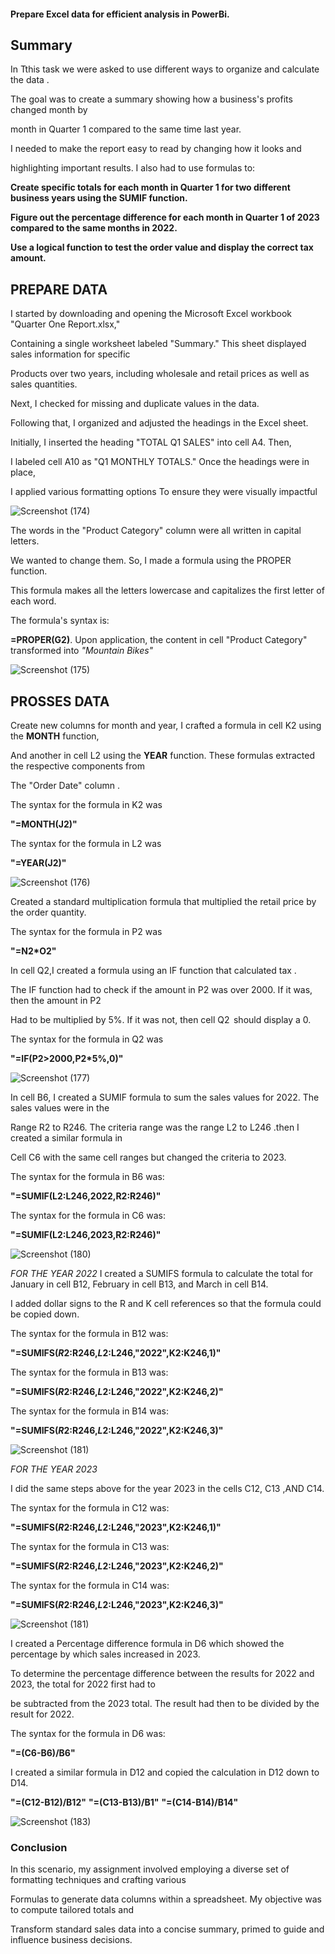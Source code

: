#### Prepare Excel data for efficient analysis in PowerBi.

## Summary

In Tthis task  we were asked to use different ways to organize and calculate  the data .

The goal was to create a summary showing how a business's profits changed month by

month in Quarter 1 compared to the same time last year.

I needed to make the report easy to read by changing how it looks and

highlighting important results. I also had to use formulas to:

**Create specific totals for each month in Quarter 1 for two different business years using the SUMIF function.**

**Figure out the percentage difference for each month in Quarter 1 of 2023 compared to the same months in 2022.**

**Use a logical function to test the order value and display the correct tax amount.**

## PREPARE DATA

I started by downloading and opening the Microsoft Excel workbook "Quarter One Report.xlsx,"

Containing a single worksheet labeled "Summary." This sheet displayed sales information for specific 

Products over two years, including wholesale and retail prices as well as sales quantities.

Next, I checked for missing and duplicate values in the data.

Following that, I organized and adjusted the headings in the Excel sheet. 

Initially, I inserted the heading "TOTAL Q1 SALES" into cell A4. Then, 

I labeled cell A10 as "Q1 MONTHLY TOTALS." Once the headings were in place,

I applied various formatting options To ensure they were visually impactful


![Screenshot (174)](https://github.com/nisrinfrh/nisrinfrh.github.io./assets/157531427/4e0888d7-585a-40fc-a1b5-c991335aced7)

The words in the "Product Category" column were all written in capital letters.

We wanted to change them. So, I made a formula using the PROPER function.

This formula makes all the letters lowercase and capitalizes the first letter of each word.

The formula's syntax is: 

**=PROPER(G2)**. Upon application, the content in cell "Product Category"  transformed into *"Mountain Bikes"*

![Screenshot (175)](https://github.com/nisrinfrh/nisrinfrh.github.io./assets/157531427/67c11702-0fc8-419c-9187-8fbbd5a8410b)

## PROSSES DATA 

Create new columns for month and year, I crafted a formula in cell K2 using the **MONTH** function,

And another in cell L2 using the **YEAR** function. These formulas extracted the respective components from 

The  "Order Date" column .  

The syntax for the formula in K2 was

**"=MONTH(J2)"** 

The syntax for the formula in L2 was

**"=YEAR(J2)"**

![Screenshot (176)](https://github.com/nisrinfrh/nisrinfrh.github.io./assets/157531427/d85cd067-55f4-4815-8547-83b067c17f7b)

 Created a standard multiplication formula that multiplied the retail price by the order quantity. 

The syntax for the formula in P2 was

**"=N2*O2"**

In cell Q2,I created a formula using an IF function that calculated  tax .

The IF function had to check if the amount in P2 was over 2000. If it was, then the amount in P2

Had to be multiplied by 5%. If it was not, then cell Q2  should display a 0.

The syntax for the formula in Q2 was

**"=IF(P2>2000,P2*5%,0)"** 



![Screenshot (177)](https://github.com/nisrinfrh/nisrinfrh.github.io./assets/157531427/2a163590-1953-4425-b8bb-619706087d25)

In cell B6, I created a SUMIF formula to sum the sales values for 2022. The sales values were in the 

Range R2 to R246. The criteria range was the range L2 to L246 .then I created a similar formula in 

Cell C6 with the same cell ranges but changed the criteria to 2023. 

The syntax for the formula in B6 was:

**"=SUMIF(L2:L246,2022,R2:R246)"**

The syntax for the formula in C6 was:

**"=SUMIF(L2:L246,2023,R2:R246)"**


![Screenshot (180)](https://github.com/nisrinfrh/nisrinfrh.github.io./assets/157531427/65152c7f-2bfa-41ce-82c6-74027091751a)

*FOR THE YEAR 2022*
I created a SUMIFS formula to calculate the total for January in cell B12, February in cell B13, and March in cell B14. 
 
I added dollar signs to the R and K cell references so that the formula could be copied down.
 
The syntax for the formula in B12 was: 

**"=SUMIFS($R2:$R246,$L2:$L246,"2022",K2:K246,1)"**

The syntax for the formula in B13 was:

**"=SUMIFS($R2:$R246,$L2:$L246,"2022",K2:K246,2)"**

The syntax for the formula in B14 was:

**"=SUMIFS($R2:$R246,$L2:$L246,"2022",K2:K246,3)"**

![Screenshot (181)](https://github.com/nisrinfrh/nisrinfrh.github.io./assets/157531427/b87f0fd0-a445-4641-b479-26d41fb473e6)

*FOR THE YEAR 2023*

I did the same steps above  for the year 2023 in the cells C12, C13 ,AND C14.

The syntax for the formula in C12 was: 

**"=SUMIFS($R2:$R246,$L2:$L246,"2023",K2:K246,1)"**

The syntax for the formula in C13 was:

**"=SUMIFS($R2:$R246,$L2:$L246,"2023",K2:K246,2)"**

The syntax for the formula in C14 was:

**"=SUMIFS($R2:$R246,$L2:$L246,"2023",K2:K246,3)"**

![Screenshot (181)](https://github.com/nisrinfrh/nisrinfrh.github.io./assets/157531427/b87f0fd0-a445-4641-b479-26d41fb473e6)

I created a Percentage difference formula in D6 which showed the percentage by which sales increased in 2023.

To determine the percentage difference between the results for 2022 and 2023, the total for 2022 first had to 

be subtracted from the 2023 total. The result had then to be divided by the result for 2022. 

 The syntax for the formula in D6 was:
 
**"=(C6-B6)/B6"**

I created a similar formula in D12 and copied the calculation in D12 down to D14. 

**"=(C12-B12)/B12"**
**"=(C13-B13)/B1"**
**"=(C14-B14)/B14"**

![Screenshot (183)](https://github.com/nisrinfrh/nisrinfrh.github.io./assets/157531427/0a56af12-2b35-496b-a201-c58eb86c4f55)

### Conclusion 

In this scenario, my assignment involved employing a diverse set of formatting techniques and crafting various

Formulas to generate data columns within a spreadsheet. My objective was to compute tailored totals and 

Transform standard sales data into a concise summary, primed to guide and influence business decisions.




















